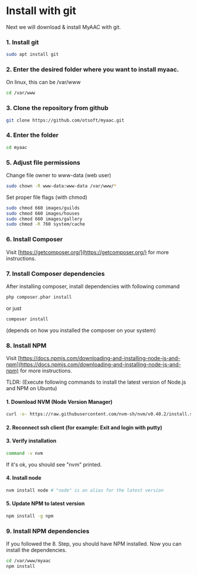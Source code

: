 # Install with git

Next we will download & install MyAAC with git.

### 1. Install git

```bash
sudo apt install git
```

### 2. Enter the desired folder where you want to install myaac.

On linux, this can be /var/www

```bash
cd /var/www
```

### 3. Clone the repository from github

```bash
git clone https://github.com/otsoft/myaac.git
```

### 4. Enter the folder

```bash
cd myaac
```

### 5. Adjust file permissions

Change file owner to www-data (web user)
```bash
sudo chown -R www-data:www-data /var/www/*
```

Set proper file flags (with chmod)
```bash
sudo chmod 660 images/guilds
sudo chmod 660 images/houses
sudo chmod 660 images/gallery
sudo chmod -R 760 system/cache
```

### 6. Install Composer
Visit [https://getcomposer.org/](https://getcomposer.org/) for more instructions.

### 7. Install Composer dependencies

After installing composer, install dependencies with following command

```bash
php composer.phar install
```

or just

```bash
composer install
```

(depends on how you installed the composer on your system)

### 8. Install NPM
Visit [https://docs.npmjs.com/downloading-and-installing-node-js-and-npm](https://docs.npmjs.com/downloading-and-installing-node-js-and-npm) for more instructions.

TLDR: (Execute following commands to install the latest version of Node.js and NPM on Ubuntu)

#### 1. Download NVM (Node Version Manager)
```bash
curl -o- https://raw.githubusercontent.com/nvm-sh/nvm/v0.40.2/install.sh | bash
```
#### 2. Reconnect ssh client (for example: Exit and login with putty)
#### 3. Verify installation

```bash
command -v nvm
```

If it's ok, you should see "nvm" printed.

#### 4. Install node
```bash
nvm install node # "node" is an alias for the latest version
```

#### 5. Update NPM to latest version
```bash
npm install -g npm
```

### 9. Install NPM dependencies

If you followed the 8. Step, you should have NPM installed. Now you can install the dependencies.

```bash
cd /var/www/myaac
npm install
```